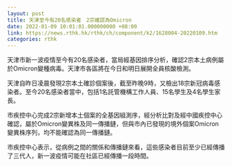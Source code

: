 ```yaml
---
layout: post
title: 天津至今有20名感染者　2宗確認為Omicron
date: 2022-01-09 10:01:01.000000000 +08:00
link: https://news.rthk.hk/rthk/ch/component/k2/1628004-20220109.htm
categories: rthk
---
```


天津市新一波疫情至今有20名感染者，當局經基因排序分析，確認2宗本土病例屬於Omicron變種病毒。天津市各區將在今日和明日展開全員核酸檢測。

天津自昨日凌晨發現2宗本土確診個案後，截至昨晚9時，又檢出18宗新冠病毒感染者。至今20名感染者當中，包括1名託管機構工作人員、15名學生及4名學生家長。

市疾控中心完成2宗新增本土個案的全基因組測序，經分析比對及經中國疾控中心確認，屬於Omicron變異株及同一傳播鏈，但與市內已發現的境外個案Omicron變異株序列，均不能確認為同一傳播鏈。

市疾控中心表示，從病例之間的關係和傳播鏈來看，這些感染者目前至少已經傳播了三代人，新一波疫情可能在社區已經傳播一段時間。
